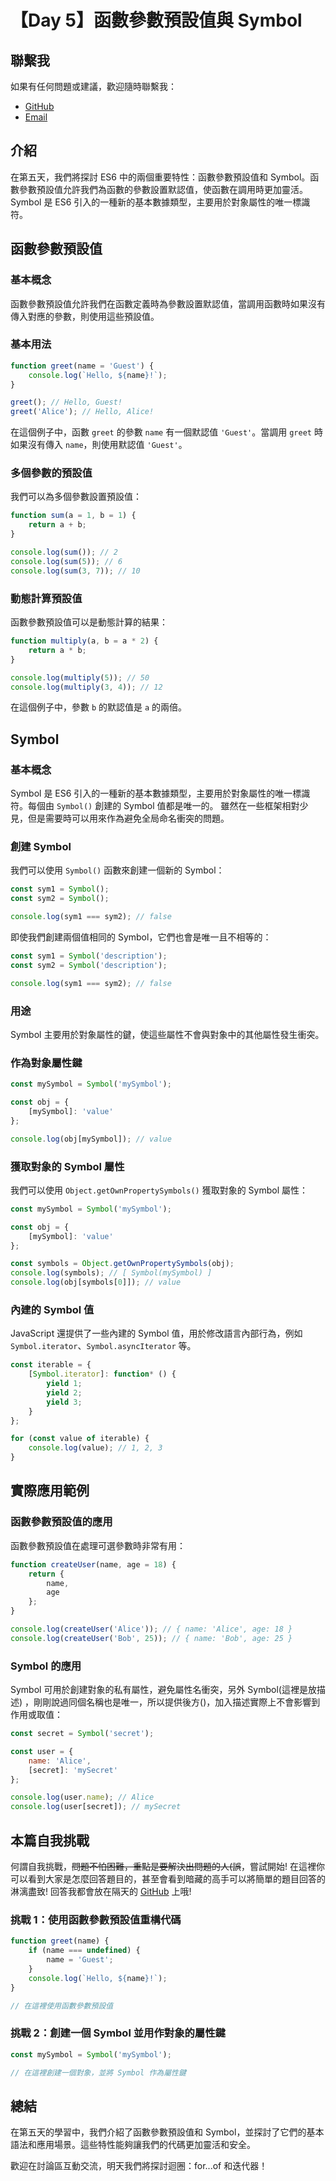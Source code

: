 # 【Day 5】函數參數預設值與 Symbol

## 聯繫我

如果有任何問題或建議，歡迎隨時聯繫我：

- [GitHub](https://github.com/Chung-Chi-Lin)
- [Email](mailto:z0925955648@gmail.com)

## 介紹

在第五天，我們將探討 ES6 中的兩個重要特性：函數參數預設值和 Symbol。函數參數預設值允許我們為函數的參數設置默認值，使函數在調用時更加靈活。Symbol 是 ES6 引入的一種新的基本數據類型，主要用於對象屬性的唯一標識符。

## 函數參數預設值

### 基本概念

函數參數預設值允許我們在函數定義時為參數設置默認值，當調用函數時如果沒有傳入對應的參數，則使用這些預設值。

### 基本用法

```javascript
function greet(name = 'Guest') {
    console.log(`Hello, ${name}!`);
}

greet(); // Hello, Guest!
greet('Alice'); // Hello, Alice!
```

在這個例子中，函數 `greet` 的參數 `name` 有一個默認值 `'Guest'`。當調用 `greet` 時如果沒有傳入 `name`，則使用默認值 `'Guest'`。

### 多個參數的預設值

我們可以為多個參數設置預設值：

```javascript
function sum(a = 1, b = 1) {
    return a + b;
}

console.log(sum()); // 2
console.log(sum(5)); // 6
console.log(sum(3, 7)); // 10
```

### 動態計算預設值

函數參數預設值可以是動態計算的結果：

```javascript
function multiply(a, b = a * 2) {
    return a * b;
}

console.log(multiply(5)); // 50
console.log(multiply(3, 4)); // 12
```

在這個例子中，參數 `b` 的默認值是 `a` 的兩倍。

## Symbol

### 基本概念

Symbol 是 ES6 引入的一種新的基本數據類型，主要用於對象屬性的唯一標識符。每個由 `Symbol()` 創建的 Symbol 值都是唯一的。
雖然在一些框架相對少見，但是需要時可以用來作為避免全局命名衝突的問題。
### 創建 Symbol

我們可以使用 `Symbol()` 函數來創建一個新的 Symbol：

```javascript
const sym1 = Symbol();
const sym2 = Symbol();

console.log(sym1 === sym2); // false
```

即使我們創建兩個值相同的 Symbol，它們也會是唯一且不相等的：

```javascript
const sym1 = Symbol('description');
const sym2 = Symbol('description');

console.log(sym1 === sym2); // false
```

### 用途

Symbol 主要用於對象屬性的鍵，使這些屬性不會與對象中的其他屬性發生衝突。

### 作為對象屬性鍵

```javascript
const mySymbol = Symbol('mySymbol');

const obj = {
    [mySymbol]: 'value'
};

console.log(obj[mySymbol]); // value
```

### 獲取對象的 Symbol 屬性

我們可以使用 `Object.getOwnPropertySymbols()` 獲取對象的 Symbol 屬性：

```javascript
const mySymbol = Symbol('mySymbol');

const obj = {
    [mySymbol]: 'value'
};

const symbols = Object.getOwnPropertySymbols(obj);
console.log(symbols); // [ Symbol(mySymbol) ]
console.log(obj[symbols[0]]); // value
```

### 內建的 Symbol 值

JavaScript 還提供了一些內建的 Symbol 值，用於修改語言內部行為，例如 `Symbol.iterator`、`Symbol.asyncIterator` 等。

```javascript
const iterable = {
    [Symbol.iterator]: function* () {
        yield 1;
        yield 2;
        yield 3;
    }
};

for (const value of iterable) {
    console.log(value); // 1, 2, 3
}
```

## 實際應用範例

### 函數參數預設值的應用

函數參數預設值在處理可選參數時非常有用：

```javascript
function createUser(name, age = 18) {
    return {
        name,
        age
    };
}

console.log(createUser('Alice')); // { name: 'Alice', age: 18 }
console.log(createUser('Bob', 25)); // { name: 'Bob', age: 25 }
```

### Symbol 的應用

Symbol 可用於創建對象的私有屬性，避免屬性名衝突，另外 Symbol(這裡是放描述) ，剛剛說過同個名稱也是唯一，所以提供後方()，加入描述實際上不會影響到作用或取值：

```javascript
const secret = Symbol('secret');

const user = {
    name: 'Alice',
    [secret]: 'mySecret'
};

console.log(user.name); // Alice
console.log(user[secret]); // mySecret
```

## 本篇自我挑戰
何謂自我挑戰，~~問題不怕困難，重點是要解決出問題的人(誤~~，嘗試開始! 在這裡你可以看到大家是怎麼回答題目的，甚至會看到暗藏的高手可以將簡單的題目回答的淋漓盡致!
回答我都會放在隔天的 [GitHub](https://github.com/Chung-Chi-Lin) 上哦!

### 挑戰 1：使用函數參數預設值重構代碼

```javascript
function greet(name) {
    if (name === undefined) {
        name = 'Guest';
    }
    console.log(`Hello, ${name}!`);
}

// 在這裡使用函數參數預設值
```

### 挑戰 2：創建一個 Symbol 並用作對象的屬性鍵

```javascript
const mySymbol = Symbol('mySymbol');

// 在這裡創建一個對象，並將 Symbol 作為屬性鍵
```

## 總結

在第五天的學習中，我們介紹了函數參數預設值和 Symbol，並探討了它們的基本語法和應用場景。這些特性能夠讓我們的代碼更加靈活和安全。

歡迎在討論區互動交流，明天我們將探討迴圈：for...of 和迭代器！
